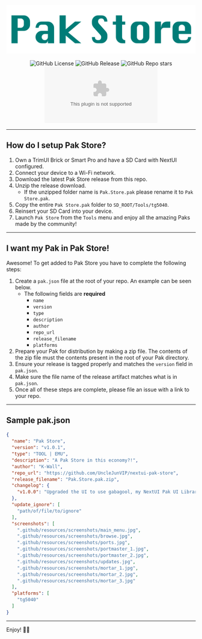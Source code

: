 <div align="center">
<img src=".github/resources/banner.png" width="auto" alt="Mortar wordmark">

![GitHub License](https://img.shields.io/github/license/UncleJunVip/nextui-pak-store?style=for-the-badge)
![GitHub Release](https://img.shields.io/github/v/release/UncleJunVIP/nextui-pak-store?sort=semver&style=for-the-badge)
![GitHub Repo stars](https://img.shields.io/github/stars/UncleJunVip/nextui-pak-store?style=for-the-badge)
![GitHub Downloads (specific asset, all releases)](https://img.shields.io/github/downloads/UncleJunVIP/nextui-pak-store/Pak.Store.pak.zip?style=for-the-badge&label=Downloads)

</div>

---

## How do I setup Pak Store?

1. Own a TrimUI Brick or Smart Pro and have a SD Card with NextUI configured.
2. Connect your device to a Wi-Fi network.
3. Download the latest Pak Store release from this repo.
4. Unzip the release download. 
   - If the unzipped folder name is `Pak.Store.pak` please rename it to `Pak Store.pak`.
5. Copy the entire `Pak Store.pak` folder to `SD_ROOT/Tools/tg5040`.
6. Reinsert your SD Card into your device.
7. Launch `Pak Store` from the `Tools` menu and enjoy all the amazing Paks made by the community!

---

## I want my Pak in Pak Store!

Awesome! To get added to Pak Store you have to complete the following steps:

1. Create a `pak.json` file at the root of your repo. An example can be seen below.
   - The following fields are **required**
     - `name`
     - `version`
     - `type`
     - `description`
     - `author`
     - `repo_url`
     - `release_filename`
     - `platforms`
2. Prepare your Pak for distribution by making a zip file. The contents of the zip file must the contents present in the root of your Pak directory.
3. Ensure your release is tagged properly and matches the `version` field in `pak.json`.
4. Make sure the file name of the release artifact matches what is in `pak.json`.
5. Once all of these steps are complete, please file an issue with a link to your repo.

---

## Sample pak.json
```json
{
  "name": "Pak Store",
  "version": "v1.0.1",
  "type": "TOOL | EMU",
  "description": "A Pak Store in this economy?!",
  "author": "K-Wall",
  "repo_url": "https://github.com/UncleJunVIP/nextui-pak-store",
  "release_filename": "Pak.Store.pak.zip",
  "changelog": {
    "v1.0.0": "Upgraded the UI to use gabagool, my NextUI Pak UI Library!"
  },
  "update_ignore": [
    "path/of/file/to/ignore"
  ],
  "screenshots": [
    ".github/resources/screenshots/main_menu.jpg",
    ".github/resources/screenshots/browse.jpg",
    ".github/resources/screenshots/ports.jpg",
    ".github/resources/screenshots/portmaster_1.jpg",
    ".github/resources/screenshots/portmaster_2.jpg",
    ".github/resources/screenshots/updates.jpg",
    ".github/resources/screenshots/mortar_1.jpg",
    ".github/resources/screenshots/mortar_2.jpg",
    ".github/resources/screenshots/mortar_3.jpg"
  ],
  "platforms": [
    "tg5040"
  ]
}
```

---

Enjoy! ✌🏻